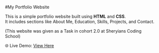 #My Portfolio Website

This is a simple portfolio website built using **HTML** and **CSS**.  
It includes sections like About Me, Education, Skills, Projects, and Contact.

(This website was given as a Task in cohort 2.0 at Sheryians Coding School)

🌐 Live Demo: [View Here]()
